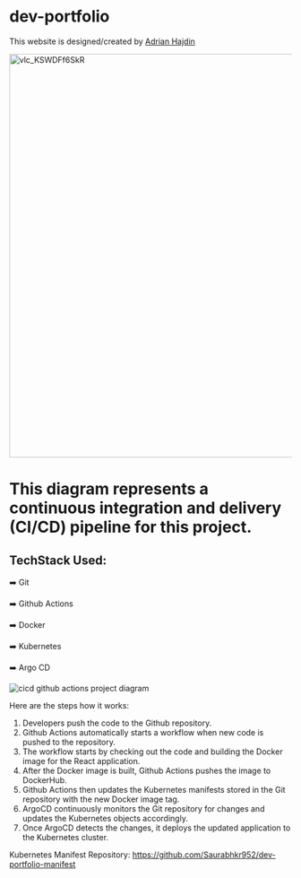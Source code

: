 # dev-portfolio 
This website is designed/created by [Adrian Hajdin](https://github.com/adrianhajdin) 


<img width="720" alt="vlc_KSWDFf6SkR" src="https://user-images.githubusercontent.com/32189783/226804882-d66ba1ab-7c80-424a-b6fd-bd0d1abb9de9.png">


# This diagram represents a continuous integration and delivery (CI/CD) pipeline for this project.

## TechStack Used:
<p align="left">➡️ Git
<p align="left">➡️ Github Actions 
<p align="left">➡️ Docker
<p align="left">➡️ Kubernetes
<p align="left">➡️ Argo CD




![cicd github actions project diagram](https://user-images.githubusercontent.com/32189783/226803395-6f7d3c2c-e72e-48aa-aa2f-f1f8f5bf74a4.jpg)

  
Here are the steps how it works:
1. Developers push the code to the Github repository.
2. Github Actions automatically starts a workflow when new  code is pushed to the repository.
3. The workflow starts by checking out the code and building the Docker image for the React application.
4. After the Docker image is built, Github Actions pushes the image to DockerHub.
5. Github Actions then updates the Kubernetes manifests stored in the Git repository with the new Docker image tag.
6. ArgoCD continuously monitors the Git repository for changes and updates the Kubernetes objects accordingly.
7. Once ArgoCD detects the changes, it deploys the updated application to the Kubernetes cluster.
  
  
  Kubernetes Manifest Repository: https://github.com/Saurabhkr952/dev-portfolio-manifest
  
